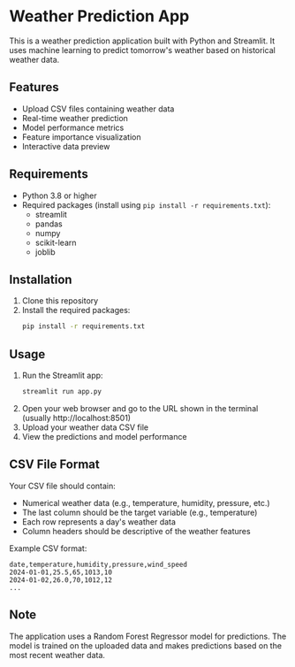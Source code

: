 # Weather Prediction App

This is a weather prediction application built with Python and Streamlit. It uses machine learning to predict tomorrow's weather based on historical weather data.

## Features

- Upload CSV files containing weather data
- Real-time weather prediction
- Model performance metrics
- Feature importance visualization
- Interactive data preview

## Requirements

- Python 3.8 or higher
- Required packages (install using `pip install -r requirements.txt`):
  - streamlit
  - pandas
  - numpy
  - scikit-learn
  - joblib

## Installation

1. Clone this repository
2. Install the required packages:
   ```bash
   pip install -r requirements.txt
   ```

## Usage

1. Run the Streamlit app:
   ```bash
   streamlit run app.py
   ```
2. Open your web browser and go to the URL shown in the terminal (usually http://localhost:8501)
3. Upload your weather data CSV file
4. View the predictions and model performance

## CSV File Format

Your CSV file should contain:
- Numerical weather data (e.g., temperature, humidity, pressure, etc.)
- The last column should be the target variable (e.g., temperature)
- Each row represents a day's weather data
- Column headers should be descriptive of the weather features

Example CSV format:
```
date,temperature,humidity,pressure,wind_speed
2024-01-01,25.5,65,1013,10
2024-01-02,26.0,70,1012,12
...
```

## Note

The application uses a Random Forest Regressor model for predictions. The model is trained on the uploaded data and makes predictions based on the most recent weather data. 